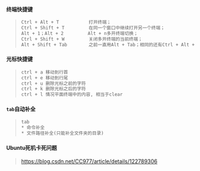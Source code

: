 

#### 终端快捷键

> ```html
> Ctrl + Alt + T           打开终端；
> Ctrl + Shift + T         在同一个窗口中继续打开另一个终端；
> Alt + 1；Alt + 2         Alt + n多开终端切换；
> Ctrl + Shift + W         关闭多开终端的当前终端；
> Alt + Shift + Tab        之前一直用Alt + Tab；相同的还有Ctrl + Alt + Tab。
> ```

#### 光标快捷键

> ```html
> ctrl + a 移动到行首
> ctrl + e 移动到行尾
> ctrl + u 删除光标之前的字符
> ctrl + k 删除光标之后的字符
> ctrl + l 情况平面终端中的内容, 相当于clear
> ```

#### `tab`自动补全

> ```html
> tab
> * 命令补全
> * 文件路径补全(只能补全文件夹的目录)
> ```


#### Ubuntu死机卡死问题

> https://blog.csdn.net/CC977/article/details/122789306
>
> 




